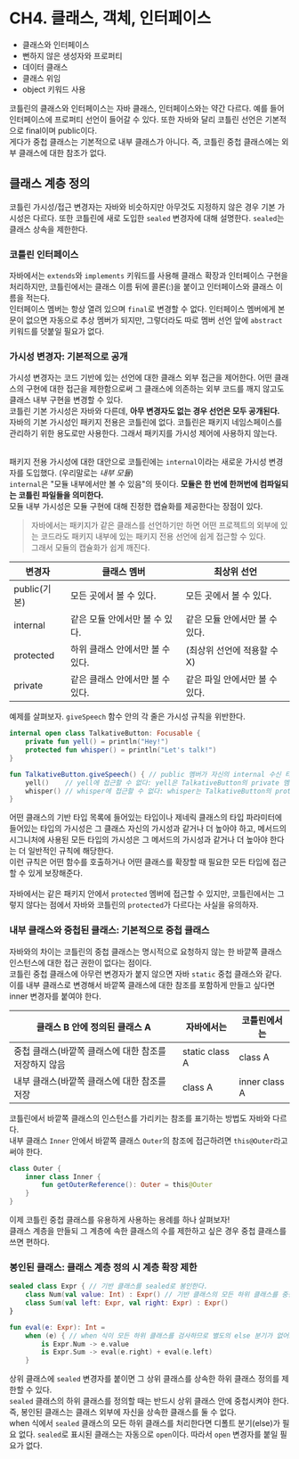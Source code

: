 # CH4. 클래스, 객체, 인터페이스
- 클래스와 인터페이스
- 뻔하지 않은 생성자와 프로퍼티
- 데이터 클래스
- 클래스 위임
- object 키워드 사용

코틀린의 클래스와 인터페이스는 자바 클래스, 인터페이스와는 약간 다르다. 예를 들어 인터페이스에 프로퍼티 선언이 들어갈 수 있다. 또한 자바와 달리 코틀린 선언은 기본적으로 final이며 public이다.<br>
게다가 중첩 클래스는 기본적으로 내부 클래스가 아니다. 즉, 코틀린 중첩 클래스에는 외부 클래스에 대한 참조가 없다.

## 클래스 계층 정의
코틀린 가시성/접근 변경자는 자바와 비슷하지만 아무것도 지정하지 않은 경우 기본 가시성은 다르다. 또한 코틀린에 새로 도입한 `sealed` 변경자에 대해 설명한다. `sealed`는 클래스 상속을 제한한다.

### 코틀린 인터페이스
자바에서는 `extends`와 `implements` 키워드를 사용해 클래스 확장과 인터페이스 구현을 처리하지만, 코틀린에서는 클래스 이름 뒤에 콜론(:)을 붙이고 인터페이스와 클래스 이름을 적는다.
<br>
인터페이스 멤버는 항상 열려 있으며 `final`로 변경할 수 없다. 인터페이스 멤버에게 본문이 없으면 자동으로 추상 멤버가 되지만, 그렇더라도 따로 멤버 선언 앞에 `abstract` 키워드를 덧붙일 필요가 없다.

### 가시성 변경자: 기본적으로 공개
가시성 변경자는 코드 기반에 있는 선언에 대한 클래스 외부 접근을 제어한다.
어떤 클래스의 구현에 대한 접근을 제한함으로써 그 클래스에 의존하는 외부 코드를 깨지 않고도 클래스 내부 구현을 변경할 수 있다.
<br>
코틀린 기본 가시성은 자바와 다른데, **아무 변경자도 없는 경우 선언은 모두 공개된다.** <br>
자바의 기본 가시성인 패키지 전용은 코틀린에 없다. 코틀린은 패키지 네임스페이스를 관리하기 위한 용도로만 사용한다. 그래서 패키지를 가시성 제어에 사용하지 않는다.<br><br>

패키지 전용 가시성에 대한 대안으로 코틀린에는 `internal`이라는 새로운 가시성 변경자를 도입했다. (우리말로는 _내부 모듈_) <br>
`internal`은 "모듈 내부에서만 볼 수 있음"의 뜻이다. **모듈은 한 번에 한꺼번에 컴파일되는 코틀린 파일들을 의미한다.** <br>
모듈 내부 가시성은 모듈 구현에 대해 진정한 캡슐화를 제공한다는 장점이 있다. 
> 자바에서는 패키지가 같은 클래스를 선언하기만 하면 어떤 프로젝트의 외부에 있는 코드라도 패키지 내부에 있는 패키지 전용 선언에 쉽게 접근할 수 있다. <br>
> 그래서 모듈의 캡슐화가 쉽게 깨진다.

|변경자|클래스 멤버|최상위 선언|
|---|-----|----|
|public(기본)|모든 곳에서 볼 수 있다.|모든 곳에서 볼 수 있다.|
|internal|같은 모듈 안에서만 볼 수 있다.|같은 모듈 안에서만 볼 수 있다.|
|protected|하위 클래스 안에서만 볼 수 있다.|(최상위 선언에 적용할 수 X)|
|private|같은 클래스 안에서만 볼 수 있다.|같은 파일 안에서만 볼 수 있다.|

예제를 살펴보자. `giveSpeech` 함수 안의 각 줄은 가시성 규칙을 위반한다. 
```kotlin
internal open class TalkativeButton: Focusable {
    private fun yell() = println("Hey!")
    protected fun whisper() = println("Let's talk!")
}

fun TalkativeButton.giveSpeech() { // public 멤버가 자신의 internal 수신 타입인 TalkativeButton을 노출 
    yell()    // yell에 접근할 수 없다: yell은 TalkativeButton의 private 멤버다.
    whisper() // whisper에 접근할 수 없다: whisper는 TalkativeButton의 protected 멤버다.
}
```
어떤 클래스의 기반 타입 목록에 들어있는 타입이나 제네릭 클래스의 타입 파라미터에 들어있는 타입의 가시성은 그 클래스 자신의 가시성과 같거나 더 높아야 하고, 메서드의 시그니처에 사용된 모든 타입의 가시성은 그 메서드의 가시성과 같거나 더 높아야 한다는 더 일반적인 규칙에 해당한다.<br>
이런 규칙은 어떤 함수를 호출하거나 어떤 클래스를 확장할 때 필요한 모든 타입에 접근할 수 있게 보장해준다.
<br><br>
자바에서는 같은 패키지 안에서 `protected` 멤버에 접근할 수 있지만, 코틀린에서는 그렇지 않다는 점에서 자바와 코틀린의 `protected`가 다르다는 사실을 유의하자.
<br>

### 내부 클래스와 중첩된 클래스: 기본적으로 중첩 클래스
자바와의 차이는 코틀린의 중첩 클래스는 명시적으로 요청하지 않는 한 바깥쪽 클래스 인스턴스에 대한 접근 권한이 없다는 점이다.<br>
코틀린 중첩 클래스에 아무런 변경자가 붙지 않으면 자바 `static` 중첩 클래스와 같다. 이를 내부 클래스로 변경해서 바깥쪽 클래스에 대한 참조를 포함하게 만들고 싶다면 inner 변경자를 붙여야 한다.

|클래스 B 안에 정의된 클래스 A|자바에서는|코틀린에서는|
|--------|---|----|
|중첩 클래스(바깥쪽 클래스에 대한 참조를 저장하지 않음|static class A|class A|
|내부 클래스(바깥쪽 클래스에 대한 참조를 저장|class A|inner class A|

코틀린에서 바깥쪽 클래스의 인스턴스를 가리키는 참조를 표기하는 방법도 자바와 다르다.<br>
내부 클래스 `Inner` 안에서 바깥쪽 클래스 `Outer`의 참조에 접근하려면 `this@Outer`라고 써야 한다.
```kotlin
class Outer {
    inner class Inner {
        fun getOuterReference(): Outer = this@Outer
    }
}
```

이제 코틀린 중첩 클래스를 유용하게 사용하는 용례를 하나 살펴보자! <br>
클래스 계층을 만들되 그 계층에 속한 클래스의 수를 제한하고 싶은 경우 중첩 클래스를 쓰면 편하다.

### 봉인된 클래스: 클래스 계층 정의 시 계층 확장 제한 
```kotlin
sealed class Expr { // 기반 클래스를 sealed로 봉인한다.
    class Num(val value: Int) : Expr() // 기반 클래스의 모든 하위 클래스를 중첩 클래스로 나열한다.
    class Sum(val left: Expr, val right: Expr) : Expr()
}

fun eval(e: Expr): Int =
    when (e) { // when 식이 모든 하위 클래스를 검사하므로 별도의 else 분기가 없어도 된다.
        is Expr.Num -> e.value
        is Expr.Sum -> eval(e.right) + eval(e.left)
    }
```
상위 클래스에 `sealed` 변경자를 붙이면 그 상위 클래스를 상속한 하위 클래스 정의를 제한할 수 있다. <br>
`sealed` 클래스의 하위 클래스를 정의할 때는 반드시 상위 클래스 안에 중첩시켜야 한다. <br> 즉, 봉인된 클래스는 클래스 외부에 자신을 상속한 클래스를 둘 수 없다. <br>
when 식에서 `sealed` 클래스의 모든 하위 클래스를 처리한다면 디폴트 분기(else)가 필요 없다. `sealed`로 표시된 클래스는 자동으로 `open`이다. 따라서 `open` 변경자를 붙일 필요가 없다.

